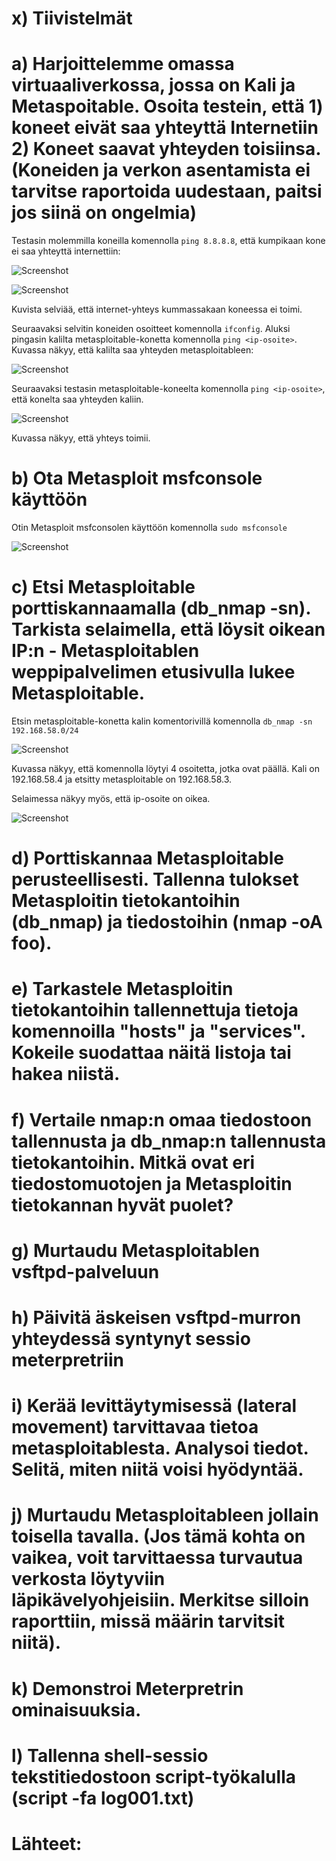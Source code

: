 # x) Tiivistelmät

# a) Harjoittelemme omassa virtuaaliverkossa, jossa on Kali ja Metaspoitable. Osoita testein, että 1) koneet eivät saa yhteyttä Internetiin 2) Koneet saavat yhteyden toisiinsa. (Koneiden ja verkon asentamista ei tarvitse raportoida uudestaan, paitsi jos siinä on ongelmia)

Testasin molemmilla koneilla komennolla `ping 8.8.8.8`, että kumpikaan kone ei saa yhteyttä internettiin:

![Screenshot](https://github.com/user-attachments/assets/06f68e9e-5a0c-4cc8-ba4e-ddedfb209973)

![Screenshot](https://github.com/user-attachments/assets/ee00c6e1-3fce-4e10-9b86-4461a081621a)

Kuvista selviää, että internet-yhteys kummassakaan koneessa ei toimi. 

Seuraavaksi selvitin koneiden osoitteet komennolla `ifconfig`. Aluksi pingasin kalilta metasploitable-konetta komennolla `ping <ip-osoite>`. Kuvassa näkyy, että kalilta saa yhteyden metasploitableen:

![Screenshot](https://github.com/user-attachments/assets/04c6899b-368b-4016-8cd3-5a5eaac2184c)

Seuraavaksi testasin metasploitable-koneelta komennolla `ping <ip-osoite>`, että konelta saa yhteyden kaliin. 

![Screenshot](https://github.com/user-attachments/assets/0ecfaf78-43e3-4a69-a63f-564de9f6ac77)


Kuvassa näkyy, että yhteys toimii.

# b) Ota Metasploit msfconsole käyttöön

Otin Metasploit msfconsolen käyttöön komennolla `sudo msfconsole`

![Screenshot](https://github.com/user-attachments/assets/076c63eb-570a-43bb-b53a-681f2743a282)


# c) Etsi Metasploitable porttiskannaamalla (db_nmap -sn). Tarkista selaimella, että löysit oikean IP:n - Metasploitablen weppipalvelimen etusivulla lukee Metasploitable.

Etsin metasploitable-konetta kalin komentorivillä komennolla `db_nmap -sn 192.168.58.0/24`

![Screenshot](https://github.com/user-attachments/assets/39f9c2ee-314e-4f8f-a70b-91c5ae98fdf7)

Kuvassa näkyy, että komennolla löytyi 4 osoitetta, jotka ovat päällä. Kali on 192.168.58.4 ja etsitty metasploitable on 192.168.58.3. 

Selaimessa näkyy myös, että ip-osoite on oikea.

![Screenshot](https://github.com/user-attachments/assets/b83a113f-b42b-4dfd-a020-5fdcf0258ffe)


# d) Porttiskannaa Metasploitable perusteellisesti. Tallenna tulokset Metasploitin tietokantoihin (db_nmap) ja tiedostoihin (nmap -oA foo).

# e) Tarkastele Metasploitin tietokantoihin tallennettuja tietoja komennoilla "hosts" ja "services". Kokeile suodattaa näitä listoja tai hakea niistä.

# f) Vertaile nmap:n omaa tiedostoon tallennusta ja db_nmap:n tallennusta tietokantoihin. Mitkä ovat eri tiedostomuotojen ja Metasploitin tietokannan hyvät puolet?

# g) Murtaudu Metasploitablen vsftpd-palveluun

# h) Päivitä äskeisen vsftpd-murron yhteydessä syntynyt sessio meterpretriin

# i) Kerää levittäytymisessä (lateral movement) tarvittavaa tietoa metasploitablesta. Analysoi tiedot. Selitä, miten niitä voisi hyödyntää.
# j) Murtaudu Metasploitableen jollain toisella tavalla. (Jos tämä kohta on vaikea, voit tarvittaessa turvautua verkosta löytyviin läpikävelyohjeisiin. Merkitse silloin raporttiin, missä määrin tarvitsit niitä).
# k) Demonstroi Meterpretrin ominaisuuksia.
# l) Tallenna shell-sessio tekstitiedostoon script-työkalulla (script -fa log001.txt)
# Lähteet:
